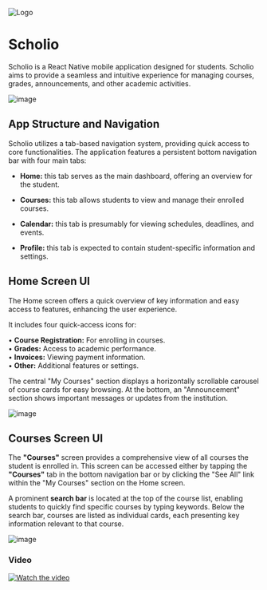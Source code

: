 
![Logo](/assets/images/icon.svg)


# Scholio

Scholio is a React Native mobile application designed for students. Scholio aims to provide a seamless and intuitive experience for managing courses, grades, announcements, and other academic activities.

![image](/assets/mdAssets/FlashScreen.PNG)

## App Structure and Navigation

Scholio utilizes a tab-based navigation system, providing quick access to core functionalities. The application features a persistent bottom navigation bar with four main tabs:

- **Home:** this tab serves as the main dashboard, offering an overview for the student.

- **Courses:** this tab allows students to view and manage their enrolled courses.

- **Calendar:** this tab is presumably for viewing schedules, deadlines, and events.

- **Profile:** this tab is expected to contain student-specific information and settings.


## Home Screen UI

The Home screen offers a quick overview of key information and easy access to features, enhancing the user experience.

It includes four quick-access icons for:

• **Course Registration:** For enrolling in courses.  
• **Grades:** Access to academic performance.  
• **Invoices:** Viewing payment information.  
• **Other:** Additional features or settings.

The central "My Courses" section displays a horizontally scrollable carousel of course cards for easy browsing. At the bottom, an "Announcement" section shows important messages or updates from the institution.

![image](/assets/mdAssets/HomeScreen.PNG)

## Courses Screen UI

The **"Courses"** screen provides a comprehensive view of all courses the student is enrolled in. This screen can be accessed either by tapping the **"Courses"** tab in the bottom navigation bar or by clicking the "See All" link within the "My Courses" section on the Home screen.

A prominent **search bar** is located at the top of the course list, enabling students to quickly find specific courses by typing keywords. Below the search bar, courses are listed as individual cards, each presenting key information relevant to that course. 

![image](/assets/mdAssets/CoursesScreen.PNG)

### Video
[![Watch the video](/assets/mdAssets/FlashScreen.PNG)](/assets/mdAssets/Phase1_vid.MP4)